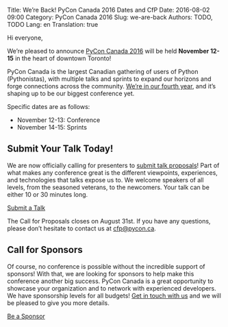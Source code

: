 Title: We’re Back! PyCon Canada 2016 Dates and CfP
Date: 2016-08-02 09:00
Category: PyCon Canada 2016
Slug: we-are-back
Authors: TODO, TODO
Lang: en
Translation: true

Hi everyone,

We’re pleased to announce [PyCon Canada 2016](https://2016.pycon.ca/) will be held **November 12-15** in the heart of downtown Toronto!

PyCon Canada is the largest Canadian gathering of users of Python (Pythonistas), with multiple talks and sprints to expand our horizons and forge connections across the community. [We’re in our fourth year](https://2016.pycon.ca/), and it’s shaping up to be our biggest conference yet.

 
Specific dates are as follows:

* November 12-13: Conference
* November 14-15: Sprints


## Submit Your Talk Today!

We are now officially calling for presenters to [submit talk proposals](https://cfp.pycon.ca/)! Part of what makes any conference great is the different viewpoints, experiences, and technologies that talks expose us to. We welcome speakers of all levels, from the seasoned veterans, to the newcomers. Your talk can be either 10 or 30 minutes long.

<a href="https://cfp.pycon.ca/" class="btn btn-primary">Submit a Talk</a>

The Call for Proposals closes on August 31st. If you have any questions, please don’t hesitate to contact us at <cfp@pycon.ca>.

## Call for Sponsors

Of course, no conference is possible without the incredible support of sponsors! With that, we are looking for sponsors to help make this conference another big success. PyCon Canada is a great opportunity to showcase your organization and to network with experienced developers. We have sponsorship levels for all budgets! [Get in touch with us](mailto:sponsorship@pycon.ca) and we will be pleased to give you more details.

<a href="mailto:sponsorship@pycon.ca" class="btn btn-primary">Be a Sponsor</a>
